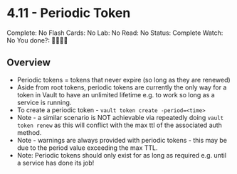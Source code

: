 # 4.11 - Periodic Token

Complete: No
Flash Cards: No
Lab: No
Read: No
Status: Complete
Watch: No
You done?: 🌚🌚🌚🌚

## Overview

- Periodic tokens = tokens that never expire (so long as they are renewed)
- Aside from root tokens, periodic tokens are currently the only way for a token in Vault to have an unlimited lifetime e.g. to work so long as a service is running.
- To create a periodic token - `vault token create -period=<time>`
- Note - a similar scenario is NOT achievable via repeatedly doing `vault token renew` as this will conflict with the max ttl of the associated auth method.
- Note - warnings are always provided with periodic tokens - this may be due to the period value exceeding the max TTL.
- Note: Periodic tokens should only exist for as long as required e.g. until a service has done its job!
